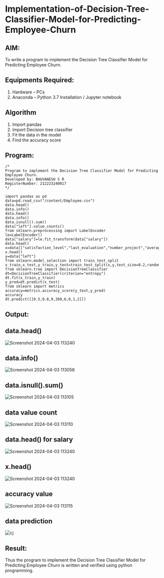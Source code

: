 # Implementation-of-Decision-Tree-Classifier-Model-for-Predicting-Employee-Churn

## AIM:
To write a program to implement the Decision Tree Classifier Model for Predicting Employee Churn.

## Equipments Required:
1. Hardware – PCs
2. Anaconda – Python 3.7 Installation / Jupyter notebook

## Algorithm
1. Import pandas
2. Import Decision tree classifier
3. Fit the data in the model
4. Find the accuracy score

## Program:
```
/*
Program to implement the Decision Tree Classifier Model for Predicting Employee Churn.
Developed by: BHUVANESH S R
RegisterNumber: 212223240017
*/
```
```
import pandas as pd
data=pd.read_csv("/content/Employee.csv")
data.head()
data.info()
data.head()
data.info()
data.isnull().sum()
data["left"].value_counts()
from sklearn.preprocessing import LabelEncoder
le=LabelEncoder()
data["salary"]=le.fit_transform(data["salary"])
data.head()
x=data[["satisfaction_level","last_evaluation","number_project","average_montly_hours","time_spend_company","Work_accident","promotion_last_5years","salary"]]
x.head()
y=data["left"]
from sklearn.model_selection import train_test_split
x_train,x_test,y_train,y_test=train_test_split(x,y,test_size=0.2,random_state=100)
from sklearn.tree import DecisionTreeClassifier
dt=DecisionTreeClassifier(criterion="entropy")
dt.fit(x_train,y_train)
y_pred=dt.predict(x_test)
from sklearn import metrics
accuracy=metrics.accuracy_score(y_test,y_pred)
accuracy
dt.predict([[0.5,0.8,9,260,6,0,1,2]])
```

## Output:
## data.head()
![Screenshot 2024-04-03 113240](https://github.com/Vinishofficial/Implementation-of-Decision-Tree-Classifier-Model-for-Predicting-Employee-Churn/assets/146931793/b3ba5629-c51f-4b65-ba02-37437adb452f)

## data.info()
![Screenshot 2024-04-03 113058](https://github.com/Vinishofficial/Implementation-of-Decision-Tree-Classifier-Model-for-Predicting-Employee-Churn/assets/146931793/b6ff53c8-9566-4ba8-b039-20ffcba32f78)

## data.isnull().sum()
![Screenshot 2024-04-03 113105](https://github.com/Vinishofficial/Implementation-of-Decision-Tree-Classifier-Model-for-Predicting-Employee-Churn/assets/146931793/0fb12213-5611-463d-90f4-e50a1cf4885a)

## data value count
![Screenshot 2024-04-03 113110](https://github.com/Vinishofficial/Implementation-of-Decision-Tree-Classifier-Model-for-Predicting-Employee-Churn/assets/146931793/f6db435f-8b50-4627-abfe-2ef132154d1d)

## data.head() for salary
![Screenshot 2024-04-03 113240](https://github.com/Vinishofficial/Implementation-of-Decision-Tree-Classifier-Model-for-Predicting-Employee-Churn/assets/146931793/a929098a-8fe2-4453-8b52-69363d8f1057)

## x.head()
![Screenshot 2024-04-03 113240](https://github.com/Vinishofficial/Implementation-of-Decision-Tree-Classifier-Model-for-Predicting-Employee-Churn/assets/146931793/b8936b9c-d593-4cce-8461-d34f88d7f995)

## accuracy value
![Screenshot 2024-04-03 113115](https://github.com/Vinishofficial/Implementation-of-Decision-Tree-Classifier-Model-for-Predicting-Employee-Churn/assets/146931793/4f8b5de5-7211-4c51-8b24-b19d897bba02)

## data prediction
![cj](https://github.com/Bhuvanesh-Suresh/Implementation-of-Decision-Tree-Classifier-Model-for-Predicting-Employee-Churn/assets/145742661/63fa6a03-1ef9-44ed-9cfa-1537c3fa2fb9)












## Result:
Thus the program to implement the  Decision Tree Classifier Model for Predicting Employee Churn is written and verified using python programming.
